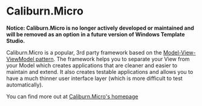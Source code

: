 ﻿# Caliburn.Micro

**Notice: Caliburn.Micro is no longer actively developed or maintained and will be removed as an option in a future version of Windows Template Studio.**

Caliburn.Micro is a popular, 3rd party framework based on the [Model-View-ViewModel pattern](https://en.wikipedia.org/wiki/Model%E2%80%93view%E2%80%93viewmodel). The framework helps you to separate your View from your Model which creates applications that are cleaner and easier to maintain and extend. It also creates testable applications and allows you to have a much thinner user interface layer (which is more difficult to test automatically).

You can find more out at [Caliburn.Micro's homepage](http://caliburnmicro.com/)
